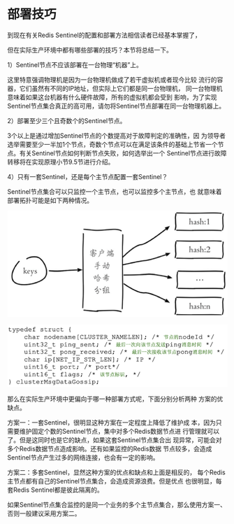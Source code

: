 # 部署技巧

到现在有关Redis Sentinel的配置和部署方法相信读者已经基本掌握了，

但在实际生产环境中都有哪些部署的技巧？本节将总结一下。

1）Sentinel节点不应该部署在一台物理“机器”上。

这里特意强调物理机是因为一台物理机做成了若干虚拟机或者现今比较 流行的容器，它们虽然有不同的IP地址，但实际上它们都是同一台物理机， 同一台物理机意味着如果这台机器有什么硬件故障，所有的虚拟机都会受到 影响，为了实现Sentinel节点集合真正的高可用，请勿将Sentinel节点部署在同一台物理机器上。

2）部署至少三个且奇数个的Sentinel节点。

3个以上是通过增加Sentinel节点的个数提高对于故障判定的准确性，因 为领导者选举需要至少一半加1个节点，奇数个节点可以在满足该条件的基础上节省一个节点。有关Sentinel节点如何判断节点失败，如何选举出一个 Sentinel节点进行故障转移将在实现原理小节9.5节进行介绍。

4）只有一套Sentinel，还是每个主节点配置一套Sentinel？

Sentinel节点集合可以只监控一个主节点，也可以监控多个主节点，也 就意味着部署拓扑可能是如下两种情况。

![&#x4E00;&#x5957;Sentinel&#x8282;&#x70B9;&#x96C6;&#x5408;](../../.gitbook/assets/image%20%28148%29.png)

![&#x591A;&#x5957;Sentine&#x8282;&#x70B9;&#x96C6;&#x5408;](../../.gitbook/assets/image%20%28158%29.png)

那么在实际生产环境中更偏向于哪一种部署方式呢，下面分别分析两种 方案的优缺点。

方案一：一套Sentinel，很明显这种方案在一定程度上降低了维护成 本，因为只需要维护固定个数的Sentinel节点，集中对多个Redis数据节点进 行管理就可以了。但是这同时也是它的缺点，如果这套Sentinel节点集合出 现异常，可能会对多个Redis数据节点造成影响。还有如果监控的Redis数据 节点较多，会造成Sentinel节点产生过多的网络连接，也会有一定的影响。

方案二：多套Sentinel，显然这种方案的优点和缺点和上面是相反的， 每个Redis主节点都有自己的Sentinel节点集合，会造成资源浪费。但是优点 也很明显，每套Redis Sentinel都是彼此隔离的。

如果Sentinel节点集合监控的是同一个业务的多个主节点集合，那么使用方案一、否则一般建议采用方案二。

